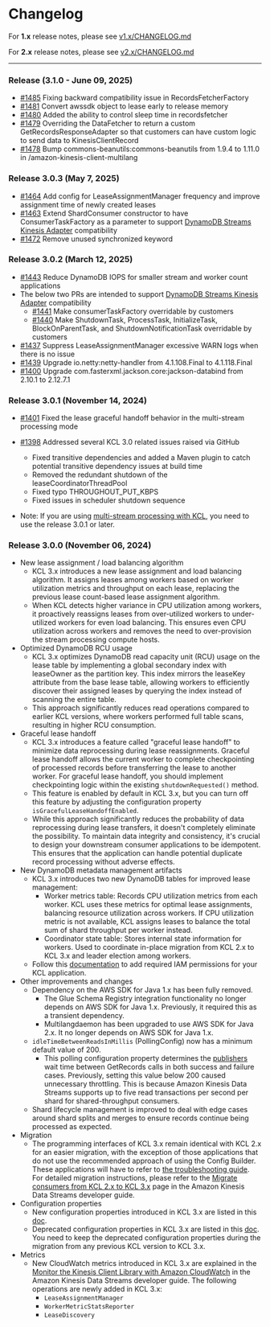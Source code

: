 # Changelog

For **1.x** release notes, please see [v1.x/CHANGELOG.md](https://github.com/awslabs/amazon-kinesis-client/blob/v1.x/CHANGELOG.md)

For **2.x** release notes, please see [v2.x/CHANGELOG.md](https://github.com/awslabs/amazon-kinesis-client/blob/v2.x/CHANGELOG.md)

---
### Release (3.1.0 - June 09, 2025)
* [#1485](https://github.com/awslabs/amazon-kinesis-client/pull/1485) Fixing backward compatibility issue in RecordsFetcherFactory
* [#1481](https://github.com/awslabs/amazon-kinesis-client/pull/1481) Convert awssdk object to lease early to release memory
* [#1480](https://github.com/awslabs/amazon-kinesis-client/pull/1480) Added the ability to control sleep time in recordsfetcher
* [#1479](https://github.com/awslabs/amazon-kinesis-client/pull/1479) Overriding the DataFetcher to return a custom GetRecordsResponseAdapter so that customers can have custom logic to send data to KinesisClientRecord
* [#1478](https://github.com/awslabs/amazon-kinesis-client/pull/1478) Bump commons-beanutils:commons-beanutils from 1.9.4 to 1.11.0 in /amazon-kinesis-client-multilang

### Release 3.0.3 (May 7, 2025)
* [#1464](https://github.com/awslabs/amazon-kinesis-client/pull/1464) Add config for LeaseAssignmentManager frequency and improve assignment time of newly created leases
* [#1463](https://github.com/awslabs/amazon-kinesis-client/pull/1463) Extend ShardConsumer constructor to have ConsumerTaskFactory as a parameter to support [DynamoDB Streams Kinesis Adapter](https://github.com/awslabs/dynamodb-streams-kinesis-adapter) compatibility
* [#1472](https://github.com/awslabs/amazon-kinesis-client/pull/1472) Remove unused synchronized keyword

### Release 3.0.2 (March 12, 2025)
* [#1443](https://github.com/awslabs/amazon-kinesis-client/pull/1443) Reduce DynamoDB IOPS for smaller stream and worker count applications
* The below two PRs are intended to support [DynamoDB Streams Kinesis Adapter](https://github.com/awslabs/dynamodb-streams-kinesis-adapter) compatibility
  * [#1441](https://github.com/awslabs/amazon-kinesis-client/pull/1441) Make consumerTaskFactory overridable by customers
  * [#1440](https://github.com/awslabs/amazon-kinesis-client/pull/1440) Make ShutdownTask, ProcessTask, InitializeTask, BlockOnParentTask, and ShutdownNotificationTask overridable by customers
* [#1437](https://github.com/awslabs/amazon-kinesis-client/pull/1437) Suppress LeaseAssignmentManager excessive WARN logs when there is no issue
* [#1439](https://github.com/awslabs/amazon-kinesis-client/pull/1439) Upgrade io.netty:netty-handler from 4.1.108.Final to 4.1.118.Final
* [#1400](https://github.com/awslabs/amazon-kinesis-client/pull/1400) Upgrade com.fasterxml.jackson.core:jackson-databind from 2.10.1 to 2.12.7.1

### Release 3.0.1 (November 14, 2024)
* [#1401](https://github.com/awslabs/amazon-kinesis-client/pull/1401) Fixed the lease graceful handoff behavior in the multi-stream processing mode
* [#1398](https://github.com/awslabs/amazon-kinesis-client/pull/1398) Addressed several KCL 3.0 related issues raised via GitHub
    * Fixed transitive dependencies and added a Maven plugin to catch potential transitive dependency issues at build time
    * Removed the redundant shutdown of the leaseCoordinatorThreadPool
    * Fixed typo THROUGHOUT_PUT_KBPS
    * Fixed issues in scheduler shutdown sequence

* Note: If you are using [multi-stream processing with KCL](https://docs.aws.amazon.com/streams/latest/dev/kcl-multi-stream.html), you need to use the release 3.0.1 or later.

### Release 3.0.0 (November 06, 2024)
* New lease assignment / load balancing algorithm
    * KCL 3.x introduces a new lease assignment and load balancing algorithm. It assigns leases among workers based on worker utilization metrics and throughput on each lease, replacing the previous lease count-based lease assignment algorithm.
    * When KCL detects higher variance in CPU utilization among workers, it proactively reassigns leases from over-utilized workers to under-utilized workers for even load balancing. This ensures even CPU utilization across workers and removes the need to over-provision the stream processing compute hosts.
* Optimized DynamoDB RCU usage
    * KCL 3.x optimizes DynamoDB read capacity unit (RCU) usage on the lease table by implementing a global secondary index with leaseOwner as the partition key. This index mirrors the leaseKey attribute from the base lease table, allowing workers to efficiently discover their assigned leases by querying the index instead of scanning the entire table.
    * This approach significantly reduces read operations compared to earlier KCL versions, where workers performed full table scans, resulting in higher RCU consumption.
* Graceful lease handoff
    * KCL 3.x introduces a feature called "graceful lease handoff" to minimize data reprocessing during lease reassignments. Graceful lease handoff allows the current worker to complete checkpointing of processed records before transferring the lease to another worker. For graceful lease handoff, you should implement checkpointing logic within the existing `shutdownRequested()` method.
    * This feature is enabled by default in KCL 3.x, but you can turn off this feature by adjusting the configuration property `isGracefulLeaseHandoffEnabled`.
    * While this approach significantly reduces the probability of data reprocessing during lease transfers, it doesn't completely eliminate the possibility. To maintain data integrity and consistency, it's crucial to design your downstream consumer applications to be idempotent. This ensures that the application can handle potential duplicate record processing without adverse effects.
* New DynamoDB metadata management artifacts
    * KCL 3.x introduces two new DynamoDB tables for improved lease management:
        * Worker metrics table: Records CPU utilization metrics from each worker. KCL uses these metrics for optimal lease assignments, balancing resource utilization across workers. If CPU utilization metric is not available, KCL assigns leases to balance the total sum of shard throughput per worker instead.
        * Coordinator state table: Stores internal state information for workers. Used to coordinate in-place migration from KCL 2.x to KCL 3.x and leader election among workers.
    * Follow this [documentation](https://docs.aws.amazon.com/streams/latest/dev/kcl-migration-from-2-3.html#kcl-migration-from-2-3-IAM-permissions) to add required IAM permissions for your KCL application.
* Other improvements and changes
    * Dependency on the AWS SDK for Java 1.x has been fully removed.
        * The Glue Schema Registry integration functionality no longer depends on AWS SDK for Java 1.x. Previously, it required this as a transient dependency.
        * Multilangdaemon has been upgraded to use AWS SDK for Java 2.x. It no longer depends on AWS SDK for Java 1.x.
    * `idleTimeBetweenReadsInMillis` (PollingConfig) now has a minimum default value of 200.
        * This polling configuration property determines the [publishers](https://github.com/awslabs/amazon-kinesis-client/blob/master/amazon-kinesis-client/src/main/java/software/amazon/kinesis/retrieval/polling/PrefetchRecordsPublisher.java) wait time between GetRecords calls in both success and failure cases. Previously, setting this value below 200 caused unnecessary throttling. This is because Amazon Kinesis Data Streams supports up to five read transactions per second per shard for shared-throughput consumers.
    * Shard lifecycle management is improved to deal with edge cases around shard splits and merges to ensure records continue being processed as expected.
* Migration
    * The programming interfaces of KCL 3.x remain identical with KCL 2.x for an easier migration, with the exception of those applications that do not use the recommended approach of using the Config Builder. These applications will have to refer to [the troubleshooting guide](https://docs.aws.amazon.com/streams/latest/dev/troubleshooting-consumers.html#compiliation-error-leasemanagementconfig). For detailed migration instructions, please refer to the [Migrate consumers from KCL 2.x to KCL 3.x](https://docs.aws.amazon.com/streams/latest/dev/kcl-migration-from-2-3.html) page in the Amazon Kinesis Data Streams developer guide.
* Configuration properties
    * New configuration properties introduced in KCL 3.x are listed in this [doc](https://github.com/awslabs/amazon-kinesis-client/blob/master/docs/kcl-configurations.md#new-configurations-in-kcl-3x).
    * Deprecated configuration properties in KCL 3.x are listed in this [doc](https://github.com/awslabs/amazon-kinesis-client/blob/master/docs/kcl-configurations.md#discontinued-configuration-properties-in-kcl-3x). You need to keep the deprecated configuration properties during the migration from any previous KCL version to KCL 3.x.
* Metrics
    * New CloudWatch metrics introduced in KCL 3.x are explained in the [Monitor the Kinesis Client Library with Amazon CloudWatch](https://docs.aws.amazon.com/streams/latest/dev/monitoring-with-kcl.html) in the Amazon Kinesis Data Streams developer guide. The following operations are newly added in KCL 3.x:
        * `LeaseAssignmentManager`
        * `WorkerMetricStatsReporter`
        * `LeaseDiscovery`
